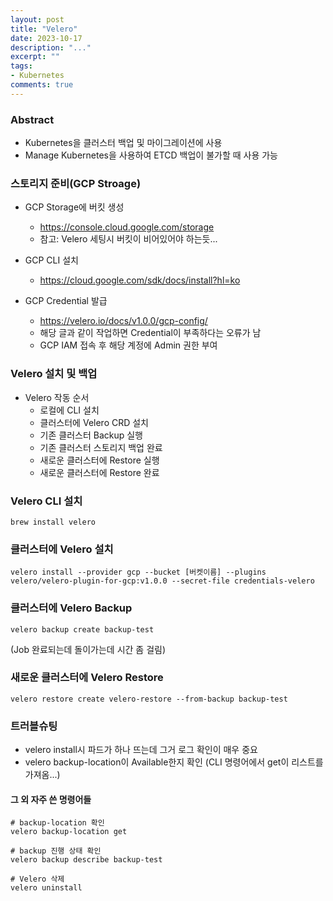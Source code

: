 ```yaml
---
layout: post
title: "Velero"
date: 2023-10-17
description: "..."
excerpt: ""
tags:
- Kubernetes
comments: true
---
```

### Abstract
- Kubernetes을 클러스터 백업 및 마이그레이션에 사용
- Manage Kubernetes을 사용하여 ETCD 백업이 불가할 때 사용 가능

### 스토리지 준비(GCP Stroage)
- GCP Storage에 버킷 생성
    - https://console.cloud.google.com/storage
    - 참고: Velero 세팅시 버킷이 비어있어야 하는듯...

- GCP CLI 설치
    - https://cloud.google.com/sdk/docs/install?hl=ko

- GCP Credential 발급
    - https://velero.io/docs/v1.0.0/gcp-config/
    - 해당 글과 같이 작업하면 Credential이 부족하다는 오류가 남
    - GCP IAM 접속 후 해당 계정에 Admin 권한 부여

### Velero 설치 및 백업
- Velero 작동 순서
    - 로컬에 CLI 설치
    - 클러스터에 Velero CRD 설치
    - 기존 클러스터 Backup 실행
    - 기존 클러스터 스토리지 백업 완료
    - 새로운 클러스터에 Restore 실행
    - 새로운 클러스터에 Restore 완료

### Velero CLI 설치
```
brew install velero
```

### 클러스터에 Velero 설치
```
velero install --provider gcp --bucket [버켓이름] --plugins velero/velero-plugin-for-gcp:v1.0.0 --secret-file credentials-velero
```

### 클러스터에 Velero Backup
```
velero backup create backup-test
```
(Job 완료되는데 돌이가는데 시간 좀 걸림)

    
### 새로운 클러스터에 Velero Restore
```
velero restore create velero-restore --from-backup backup-test
```

### 트러블슈팅
- velero install시 파드가 하나 뜨는데 그거 로그 확인이 매우 중요
- velero backup-location이 Available한지 확인 (CLI 명령어에서 get이 리스트를 가져옴...)

#### 그 외 자주 쓴 명령어들
```
# backup-location 확인
velero backup-location get

# backup 진행 상태 확인
velero backup describe backup-test

# Velero 삭제
velero uninstall
```